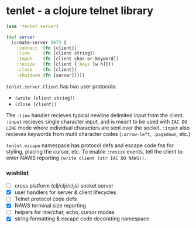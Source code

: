 # tenlet - a clojure telnet library


```clj
(use 'tenlet.server)

(def server 
  (create-server 5073 {
    :connect  (fn [client])
    :line     (fn [client string])
    :input    (fn [client char-or-keyword])
    :resize   (fn [client {:keys [w h]}])
    :close    (fn [client])
    :shutdown (fn [server])}))
```

`tenlet.server.Client` has two user protocols:
* `(write [client string])` 
* `(close [client])`


The `:line` handler recieves typical newline delimited input from the client.  `:input` recieves single character input, and is meant to be used with `IAC DO LINE` mode where individual characters are sent over the socket. `:input` also recieves keywords from mutli character codes (`:arrow-left`, `:pagedown`, etc.)


`tenlet.escape` namespace has protocol defs and escape code fns for styling, placing the cursor, etc. To enable `:resize` events, tell the client to enter NAWS reporting `(write client (str IAC DO NAWS))`.

### wishlist

- [ ] cross platform (clj/cljr/cljs) socket server
- [x] user handlers for server & client lifecycles
- [ ] Telnet protocol code defs
- [x] NAWS terminal size reporting
- [ ] helpers for line/char, echo, cursor modes
- [x] string formatting & escape code decorating namespace